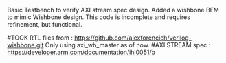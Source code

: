 Basic Testbench to verify AXI stream spec design.
Added a wishbone BFM to mimic Wishbone design. This code is incomplete and requires refinement, but functional.

#TOOK RTL files from : https://github.com/alexforencich/verilog-wishbone.git 
Only using axi_wb_master as of now.
#AXI STREAM spec : https://developer.arm.com/documentation/ihi0051/b 

